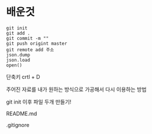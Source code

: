 # 배운것



```
git init
git add .
git commit -m ""
git push origint master
git remote add 주소
json.dump
json.load
open()
```



단축키 crtl + D

주어진 자료를 내가 원하는 방식으로 가공해서 다시 이용하는 방법



git init 이후 파일 두개 만들기!

README.md

.gitignore